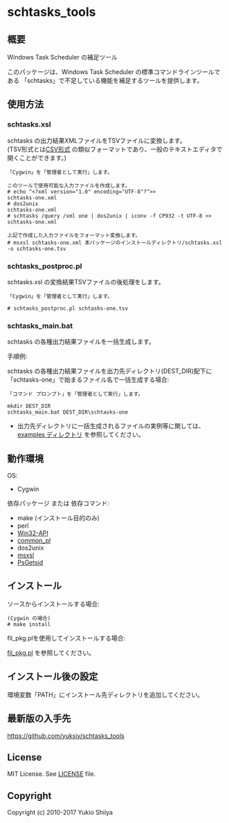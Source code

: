 # schtasks_tools

## 概要

Windows Task Scheduler の補足ツール

このパッケージは、Windows Task Scheduler の標準コマンドラインツールである
「schtasks」で不足している機能を補足するツールを提供します。

## 使用方法

### schtasks.xsl

schtasks の出力結果XMLファイルをTSVファイルに変換します。  
(TSV形式とは[CSV形式](https://ja.wikipedia.org/wiki/Comma-Separated_Values)
の類似フォーマットであり、一般のテキストエディタで開くことができます。)

    「Cygwin」を「管理者として実行」します。

    このツールで使用可能な入力ファイルを作成します。
    # echo ^<?xml version="1.0" encoding="UTF-8"?^>>                   schtasks-one.xml
    # dos2unix                                                         schtasks-one.xml
    # schtasks /query /xml one | dos2unix | iconv -f CP932 -t UTF-8 >> schtasks-one.xml

    上記で作成した入力ファイルをフォーマット変換します。
    # msxsl schtasks-one.xml 本パッケージのインストールディレクトリ/schtasks.xsl -o schtasks-one.tsv

### schtasks_postproc.pl

schtasks.xsl の変換結果TSVファイルの後処理をします。

    「Cygwin」を「管理者として実行」します。

    # schtasks_postproc.pl schtasks-one.tsv

### schtasks_main.bat

schtasks の各種出力結果ファイルを一括生成します。

手順例:

schtasks の各種出力結果ファイルを出力先ディレクトリ(DEST_DIR)配下に
「schtasks-one」で始まるファイル名で一括生成する場合:

    「コマンド プロンプト」を「管理者として実行」します。

    mkdir DEST_DIR
    schtasks_main.bat DEST_DIR\schtasks-one

* 出力先ディレクトリに一括生成されるファイルの実例等に関しては、
  [examples ディレクトリ](https://github.com/yuksiy/schtasks_tools/tree/master/examples)
  を参照してください。

## 動作環境

OS:

* Cygwin

依存パッケージ または 依存コマンド:

* make (インストール目的のみ)
* perl
* [Win32-API](http://search.cpan.org/dist/Win32-API/)
* [common_pl](https://github.com/yuksiy/common_pl)
* dos2unix
* [msxsl](https://github.com/yuksiy/schtasks_tools/blob/master/README_msxsl.md)
* [PsGetsid](https://github.com/yuksiy/schtasks_tools/blob/master/README_psgetsid.md)

## インストール

ソースからインストールする場合:

    (Cygwin の場合)
    # make install

fil_pkg.plを使用してインストールする場合:

[fil_pkg.pl](https://github.com/yuksiy/fil_tools_pl/blob/master/README.md#fil_pkgpl) を参照してください。

## インストール後の設定

環境変数「PATH」にインストール先ディレクトリを追加してください。

## 最新版の入手先

<https://github.com/yuksiy/schtasks_tools>

## License

MIT License. See [LICENSE](https://github.com/yuksiy/schtasks_tools/blob/master/LICENSE) file.

## Copyright

Copyright (c) 2010-2017 Yukio Shiiya

